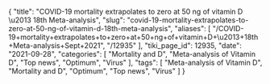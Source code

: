 {
    "title": "COVID-19 mortality extrapolates to zero at 50 ng of vitamin D \u2013 18th Meta-analysis",
    "slug": "covid-19-mortality-extrapolates-to-zero-at-50-ng-of-vitamin-d-18th-meta-analysis",
    "aliases": [
        "/COVID-19+mortality+extrapolates+to+zero+at+50+ng+of+vitamin+D+\u2013+18th+Meta-analysis+Sept+2021",
        "/12935"
    ],
    "tiki_page_id": 12935,
    "date": "2021-09-28",
    "categories": [
        "Mortality and D",
        "Meta-analysis of Vitamin D",
        "Top news",
        "Optimum",
        "Virus"
    ],
    "tags": [
        "Meta-analysis of Vitamin D",
        "Mortality and D",
        "Optimum",
        "Top news",
        "Virus"
    ]
}
